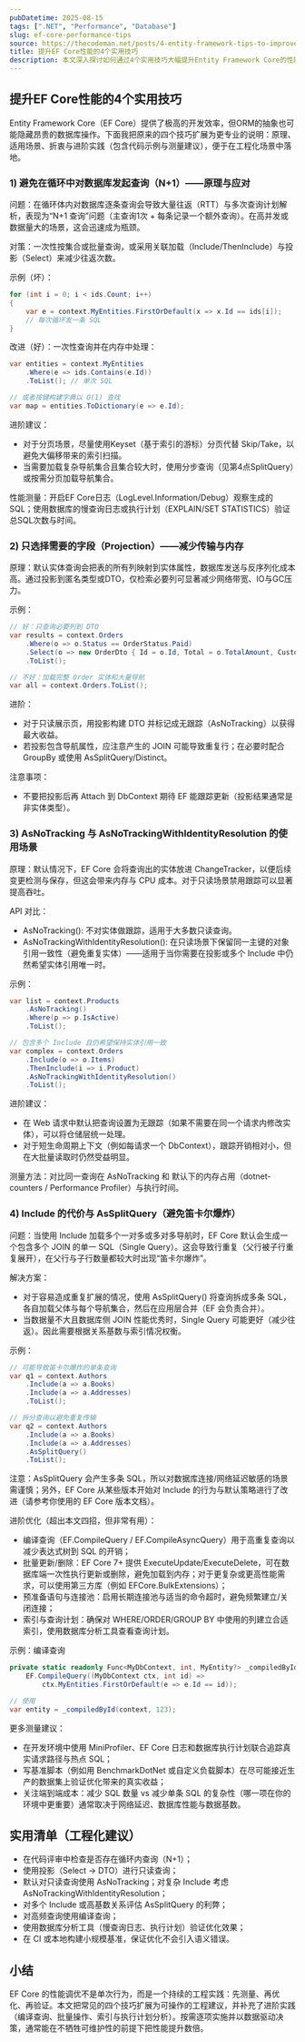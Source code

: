 ```yaml
---
pubDatetime: 2025-08-15
tags: [".NET", "Performance", "Database"]
slug: ef-core-performance-tips
source: https://thecodeman.net/posts/4-entity-framework-tips-to-improve-performances
title: 提升EF Core性能的4个实用技巧
description: 本文深入探讨如何通过4个实用技巧大幅提升Entity Framework Core的性能，包括避免循环查询、仅选择必要字段、使用NoTracking和SplitQuery。每个技巧配有示例代码与性能基准图，适合初学者和有经验的开发者。
---
```


## 提升EF Core性能的4个实用技巧

Entity Framework Core（EF Core）提供了极高的开发效率，但ORM的抽象也可能隐藏昂贵的数据库操作。下面我把原来的四个技巧扩展为更专业的说明：原理、适用场景、折衷与进阶实践（包含代码示例与测量建议），便于在工程化场景中落地。

### 1) 避免在循环中对数据库发起查询（N+1）——原理与应对

问题：在循环体内对数据库逐条查询会导致大量往返（RTT）与多次查询计划解析，表现为“N+1 查询”问题（主查询1次 + 每条记录一个额外查询）。在高并发或数据量大的场景，这会迅速成为瓶颈。

对策：一次性按集合或批量查询，或采用关联加载（Include/ThenInclude）与投影（Select）来减少往返次数。

示例（坏）：

```csharp
for (int i = 0; i < ids.Count; i++)
{
    var e = context.MyEntities.FirstOrDefault(x => x.Id == ids[i]);
    // 每次循环发一条 SQL
}
```

改进（好）：一次性查询并在内存中处理：

```csharp
var entities = context.MyEntities
    .Where(e => ids.Contains(e.Id))
    .ToList(); // 单次 SQL

// 或者按键构建字典以 O(1) 查找
var map = entities.ToDictionary(e => e.Id);
```

进阶建议：

- 对于分页场景，尽量使用Keyset（基于索引的游标）分页代替 Skip/Take，以避免大偏移带来的索引扫描。
- 当需要加载复杂导航集合且集合较大时，使用分步查询（见第4点SplitQuery）或按需分页加载导航集合。

性能测量：开启EF Core日志（LogLevel.Information/Debug）观察生成的 SQL；使用数据库的慢查询日志或执行计划（EXPLAIN/SET STATISTICS）验证总SQL次数与时间。

### 2) 只选择需要的字段（Projection）——减少传输与内存

原理：默认实体查询会把表的所有列映射到实体属性，数据库发送与反序列化成本高。通过投影到匿名类型或DTO，仅检索必要列可显著减少网络带宽、IO与GC压力。

示例：

```csharp
// 好：只查询必要列到 DTO
var results = context.Orders
    .Where(o => o.Status == OrderStatus.Paid)
    .Select(o => new OrderDto { Id = o.Id, Total = o.TotalAmount, CustomerName = o.Customer.Name })
    .ToList();

// 不好：加载完整 Order 实体和大量导航
var all = context.Orders.ToList();
```

进阶：

- 对于只读展示页，用投影构建 DTO 并标记成无跟踪（AsNoTracking）以获得最大收益。
- 若投影包含导航属性，应注意产生的 JOIN 可能导致重复行；在必要时配合 GroupBy 或使用 AsSplitQuery/Distinct。

注意事项：

- 不要把投影后再 Attach 到 DbContext 期待 EF 能跟踪更新（投影结果通常是非实体类型）。

### 3) AsNoTracking 与 AsNoTrackingWithIdentityResolution 的使用场景

原理：默认情况下，EF Core 会将查询出的实体放进 ChangeTracker，以便后续变更检测与保存，但这会带来内存与 CPU 成本。对于只读场景禁用跟踪可以显著提高吞吐。

API 对比：

- AsNoTracking(): 不对实体做跟踪，适用于大多数只读查询。
- AsNoTrackingWithIdentityResolution(): 在只读场景下保留同一主键的对象引用一致性（避免重复实体）——适用于当你需要在投影或多个 Include 中仍然希望实体引用唯一时。

示例：

```csharp
var list = context.Products
    .AsNoTracking()
    .Where(p => p.IsActive)
    .ToList();

// 包含多个 Include 且仍希望保持实体引用一致
var complex = context.Orders
    .Include(o => o.Items)
    .ThenInclude(i => i.Product)
    .AsNoTrackingWithIdentityResolution()
    .ToList();
```

进阶建议：

- 在 Web 请求中默认把查询设置为无跟踪（如果不需要在同一个请求内修改实体），可以将仓储层统一处理。
- 对于短生命周期上下文（例如每请求一个 DbContext），跟踪开销相对小，但在大批量读取时仍然受益明显。

测量方法：对比同一查询在 AsNoTracking 和 默认下的内存占用（dotnet-counters / Performance Profiler）与执行时间。

### 4) Include 的代价与 AsSplitQuery（避免笛卡尔爆炸）

问题：当使用 Include 加载多个一对多或多对多导航时，EF Core 默认会生成一个包含多个 JOIN 的单一 SQL（Single Query）。这会导致行重复（父行被子行重复展开），在父行与子行数量都较大时出现“笛卡尔爆炸”。

解决方案：

- 对于容易造成重复扩展的情况，使用 AsSplitQuery() 将查询拆成多条 SQL，各自加载父体与每个导航集合，然后在应用层合并（EF 会负责合并）。
- 当数据量不大且数据库侧 JOIN 性能优秀时，Single Query 可能更好（减少往返）。因此需要根据关系基数与索引情况权衡。

示例：

```csharp
// 可能导致笛卡尔爆炸的单条查询
var q1 = context.Authors
    .Include(a => a.Books)
    .Include(a => a.Addresses)
    .ToList();

// 拆分查询以避免重复传输
var q2 = context.Authors
    .Include(a => a.Books)
    .Include(a => a.Addresses)
    .AsSplitQuery()
    .ToList();
```

注意：AsSplitQuery 会产生多条 SQL，所以对数据库连接/网络延迟敏感的场景需谨慎；另外，EF Core 从某些版本开始对 Include 的行为与默认策略进行了改进（请参考你使用的 EF Core 版本文档）。

进阶优化（超出本文四招，但非常有用）：

- 编译查询（EF.CompileQuery / EF.CompileAsyncQuery）用于高重复查询以减少表达式树到 SQL 的开销；
- 批量更新/删除：EF Core 7+ 提供 ExecuteUpdate/ExecuteDelete，可在数据库端一次性执行更新或删除，避免加载到内存；对于更复杂或更高性能需求，可以使用第三方库（例如 EFCore.BulkExtensions）；
- 预准备语句与连接池：启用长期连接池与适当的命令超时，避免频繁建立/关闭连接；
- 索引与查询计划：确保对 WHERE/ORDER/GROUP BY 中使用的列建立合适索引，使用数据库分析工具查看查询计划。

示例：编译查询

```csharp
private static readonly Func<MyDbContext, int, MyEntity?> _compiledById =
    EF.CompileQuery((MyDbContext ctx, int id) =>
        ctx.MyEntities.FirstOrDefault(e => e.Id == id));

// 使用
var entity = _compiledById(context, 123);
```

更多测量建议：

- 在开发环境中使用 MiniProfiler、EF Core 日志和数据库执行计划联合追踪真实请求路径与热点 SQL；
- 写基准脚本（例如用 BenchmarkDotNet 或自定义负载脚本）在尽可能接近生产的数据集上验证优化带来的真实收益；
- 关注端到端成本：减少 SQL 数量 vs 减少单条 SQL 的复杂性（哪一项在你的环境中更重要）通常取决于网络延迟、数据库性能与数据基数。

## 实用清单（工程化建议）

- 在代码评审中检查是否存在循环内查询（N+1）；
- 使用投影（Select -> DTO）进行只读查询；
- 默认对只读查询使用 AsNoTracking；对复杂 Include 考虑 AsNoTrackingWithIdentityResolution；
- 对多个 Include 或高基数关系评估 AsSplitQuery 的利弊；
- 对高频查询使用编译查询；
- 使用数据库分析工具（慢查询日志、执行计划）验证优化效果；
- 在 CI 或本地构建小规模基准，保证优化不会引入语义错误。

## 小结

EF Core 的性能调优不是单次行为，而是一个持续的工程实践：先测量、再优化、再验证。本文把常见的四个技巧扩展为可操作的工程建议，并补充了进阶实践（编译查询、批量操作、索引与执行计划分析）。按需逐项实施并以数据驱动决策，通常能在不牺牲可维护性的前提下把性能提升数倍。
